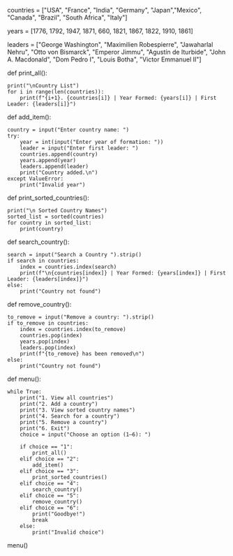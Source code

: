 countries = ["USA", "France", "India", "Germany", "Japan","Mexico", "Canada", "Brazil", "South Africa", "Italy"]

years = [1776, 1792, 1947, 1871, 660, 1821, 1867, 1822, 1910, 1861]

leaders = ["George Washington", "Maximilien Robespierre", "Jawaharlal Nehru", "Otto von Bismarck", "Emperor Jimmu", "Agustín de Iturbide", "John A. Macdonald", "Dom Pedro I", "Louis Botha", "Victor Emmanuel II"]

def print_all():

    print("\nCountry List")
    for i in range(len(countries)):
        print(f"{i+1}. {countries[i]} | Year Formed: {years[i]} | First Leader: {leaders[i]}")

def add_item():

    country = input("Enter country name: ")
    try:
        year = int(input("Enter year of formation: "))
        leader = input("Enter first leader: ")
        countries.append(country)
        years.append(year)
        leaders.append(leader)
        print("Country added.\n")
    except ValueError:
        print("Invalid year")

def print_sorted_countries():

    print("\n Sorted Country Names")
    sorted_list = sorted(countries)
    for country in sorted_list:
        print(country)

def search_country():

    search = input("Search a Country ").strip()
    if search in countries:
        index = countries.index(search)
        print(f"\n{countries[index]} | Year Formed: {years[index]} | First Leader: {leaders[index]}")
    else:
        print("Country not found")
        
def remove_country():

    to_remove = input("Remove a country: ").strip()
    if to_remove in countries:
        index = countries.index(to_remove)
        countries.pop(index)
        years.pop(index)
        leaders.pop(index)
        print(f"{to_remove} has been removed\n")
    else:
        print("Country not found")

def menu():

    while True:
        print("1. View all countries")
        print("2. Add a country")
        print("3. View sorted country names")
        print("4. Search for a country")
        print("5. Remove a country")
        print("6. Exit")
        choice = input("Choose an option (1–6): ")
        
        if choice == "1":
            print_all()
        elif choice == "2":
            add_item()
        elif choice == "3":
            print_sorted_countries()
        elif choice == "4":
            search_country()
        elif choice == "5":
            remove_country()
        elif choice == "6":
            print("Goodbye!")
            break
        else:
            print("Invalid choice")

menu()
